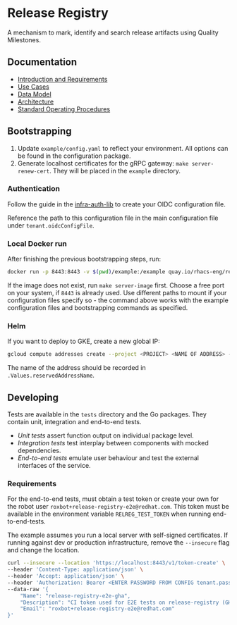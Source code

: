 # Release Registry

A mechanism to mark, identify and search release artifacts using Quality Milestones.

## Documentation

- [Introduction and Requirements](./docs/introduction.md)
- [Use Cases](./docs/use-cases.md)
- [Data Model](./docs/data-model.md)
- [Architecture](./docs/architecture.md)
- [Standard Operating Procedures](./docs/sop/00-toc.md)

## Bootstrapping

1. Update `example/config.yaml` to reflect your environment. All options can be found in the configuration package.
1. Generate localhost certificates for the gRPC gateway: `make server-renew-cert`. They will be placed in the `example` directory.

### Authentication

Follow the guide in the [infra-auth-lib](https://github.com/stackrox/infra-auth-lib/tree/main#how-to-create-the-oidc-configuration-file) to create your OIDC configuration file.

Reference the path to this configuration file in the main configuration file under `tenant.oidcConfigFile`.

### Local Docker run

After finishing the previous bootstrapping steps, run:

```bash
docker run -p 8443:8443 -v $(pwd)/example:/example quay.io/rhacs-eng/release-registry:$(make tag)
```

If the image does not exist, run `make server-image` first.
Choose a free port on your system, if `8443` is already used.
Use different paths to mount if your configuration files specify so - the command above works with the example configuration files and bootstrapping commands as specified.

### Helm

If you want to deploy to GKE, create a new global IP:

```bash
gcloud compute addresses create --project <PROJECT> <NAME OF ADDRESS> --global --ip-version IPV4
```

The name of the address should be recorded in `.Values.reservedAddressName`.

## Developing

Tests are available in the `tests` directory and the Go packages.
They contain unit, integration and end-to-end tests.

- *Unit tests* assert function output on individual package level.
- *Integration tests* test interplay between components with mocked dependencies.
- *End-to-end tests* emulate user behaviour and test the external interfaces of the service.

### Requirements

For the end-to-end tests, must obtain a test token or create your own for the robot user `roxbot+release-registry-e2e@redhat.com`.
This token must be available in the environment variable `RELREG_TEST_TOKEN` when running end-to-end-tests.

The example assumes you run a local server with self-signed certificates.
If running against dev or production infrastructure, remove the `--insecure` flag and change the location.

```bash
curl --insecure --location 'https://localhost:8443/v1/token-create' \
--header 'Content-Type: application/json' \
--header 'Accept: application/json' \
--header 'Authorization: Bearer <ENTER PASSWORD FROM CONFIG tenant.password HERE>' \
--data-raw '{
    "Name": "release-registry-e2e-gha",
    "Description": "CI token used for E2E tests on release-registry (GHA)",
    "Email": "roxbot+release-registry-e2e@redhat.com"
}'
```
